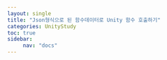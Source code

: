 ```yaml
---
layout: single
title: "Json형식으로 된 함수데이터로 Unity 함수 호출하기"
categories: UnityStudy
toc: true
sidebar:
     nav: "docs"
---
```



